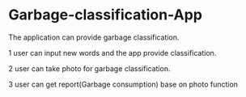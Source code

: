 # Garbage-classification-App
The application can provide garbage classification.

1 user can input new words and the app provide classification.

2 user can take photo for garbage classification.

3 user can get report(Garbage consumption) base on photo function
